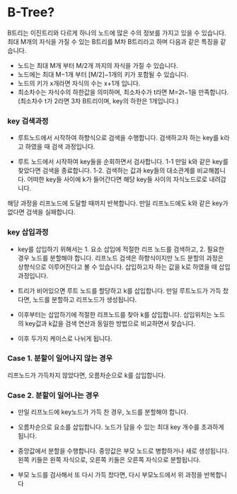 # B-Tree?
 B트리는 이진트리와 다르게 하나의 노드에 많은 수의 정보를 가지고 있을 수 있습니다. 최대 M개의 자식을 가질 수 있는 B트리를 M차 B트리라고 하며 다음과 같은 특징을 같습니다.

- 노드는 최대 M개 부터 M/2개 까지의 자식을 가질 수 있습니다. 
- 노드에는 최대 M−1개 부터 [M/2]−1개의 키가 포함될 수 있습니다.
- 노드의 키가 x개라면 자식의 수는 x+1개 입니다.
- 최소차수는 자식수의 하한값을 의미하며, 최소차수가 t라면 M=2t−1을 만족합니다. (최소차수 t가 2라면 3차 B트리이며, key의 하한은 1개입니다.)


### key 검색과정
- 루트노드에서 시작하여 하향식으로 검색을 수행합니다. 검색하고자 하는 key를 k라고 하였을 때 검색 과정입니다.

- 루트 노드에서 시작하여 key들을 순회하면서 검사합니다.
1-1 만일 k와 같은 key를 찾았다면 검색을 종료합니다.
1-2. 검색하는 값과 key들의 대소관계를 비교해봅니다. 어떠한 key들 사이에 k가 들어간다면 해당 key들 사이의 자식노드로로 내려갑니다.

해당 과정을 리프노드에 도달할 때까지 반복합니다. 만일 리프노드에도 k와 같은 key가 없다면 검색을 실패합니다.

### key 삽입과정
- key를 삽입하기 위해서는 1. 요소 삽입에 적절한 리프 노드를 검색하고, 2. 필요한 경우 노드를 분할해야 합니다. 리프노드 검색은 하향식이지만 노드 분할의 과정은 상향식으로 이루어진다고 볼 수 있습니다. 삽입하고자 하는 값을 k로 하였을 때 삽입 과정입니다.

- 트리가 비어있으면 루트 노드를 할당하고 k를 삽입합니다. 만일 루트노드가 가득 찼다면, 노드를 분할하고 리프노드가 생성됩니다.

- 이후부터는 삽압하기에 적절한 리프노드를 찾아 k를 삽입합니다. 삽입위치는 노드의 key값과 k값을 검색 연산과 동일한 방법으로 비교하면서 찾습니다.

- 이후 두가지 케이스로 나뉘게 됩니다.

### Case 1. 분할이 일어나지 않는 경우
리프노드가 가득차지 않았다면, 오름차순으로 k를 삽입합니다.

### Case 2. 분할이 일어나는 경우
- 만일 리프노드에 key노드가 가득 찬 경우, 노드를 분할해야 합니다.

- 오름차순으로 요소를 삽입합니다. 노드가 담을 수 있는 최대 key 개수를 초과하게 됩니다.

- 중앙값에서 분할을 수행합니다. 중앙값은 부모 노드로 병합하거나 새로 생성됩니다. 왼쪽 키들은 왼쪽 자식으로, 오른쪽 키들은 오른쪽 자식으로 분할됩니다.

- 부모 노드를 검사해서 또 다시 가득 찼다면, 다시 부모노드에서 위 과정을 반복합니다
